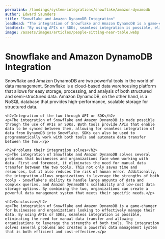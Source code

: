 ```yaml
---
permalink: /landings/system-integrations/snowflake/amazon-dynamodb
author: Edward Saunders
title: "Snowflake and Amazon DynamoDB Integration"
leadhead: "The integration of Snowflake and Amazon DynamoDB is a game-changer for businesses and organizations looking to effectively manage their data"
leadtext: "By using APIs or SDKs, seamless integration is possible, eliminating the need for manual data transfer and allowing organizations to leverage the strengths of both tools. The integration solves several problems and creates a powerful data management system that is both efficient and cost-effective."
image: /assets/images/articles/people-sitting-near-table.webp
---
```

<div class="arttext">    <h1>Snowflake and Amazon DynamoDB Integration</h1>
    <p>Snowflake and Amazon DynamoDB are two powerful tools in the world of data management. Snowflake is a cloud-based data warehousing platform that allows for easy storage, processing, and analysis of both structured and semi-structured data. Amazon DynamoDB, on the other hand, is a NoSQL database that provides high-performance, scalable storage for structured data.</p>
    
    <h2>Integration of the two through API or SDK</h2>
    <p>The integration of Snowflake and Amazon DynamoDB is made possible through the use of APIs or SDKs. Both tools provide APIs that enable data to be synced between them, allowing for seamless integration of data from DynamoDB into Snowflake. SDKs can also be used to programmatically work with both tools and automate data transfer between the two.</p>
    
    <h2>Problems their integration solves</h2>
    <p>The integration of Snowflake and Amazon DynamoDB solves several problems that businesses and organizations face when working with data. First and foremost, it eliminates the need for manual data transfer between the two tools. This not only saves time and resources, but it also reduces the risk of human error. Additionally, the integration allows organizations to leverage the strengths of both tools - Snowflake's ability to handle large amounts of data and complex queries, and Amazon DynamoDB's scalability and low-cost data storage options. By combining the two, organizations can create a powerful data management system that meets their specific needs.</p>
    
    <h2>Conclusion</h2>
    <p>The integration of Snowflake and Amazon DynamoDB is a game-changer for businesses and organizations looking to effectively manage their data. By using APIs or SDKs, seamless integration is possible, eliminating the need for manual data transfer and allowing organizations to leverage the strengths of both tools. The integration solves several problems and creates a powerful data management system that is both efficient and cost-effective.</p>
</div>